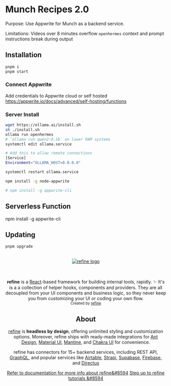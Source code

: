# Munch Recipes 2.0

Purpose: Use Appwrite for Munch as a backend service.

Limitations: Videos over 8 minutes overflow `openhermes` context and prompt instructions break during output

<!-- ## TODO -->

<!-- - Finalize IRecipe -->
<!-- - Provisioning script for Appwrite Recipes model -->

<!-- - Load Data with this nice card layout https://demos.themeselection.com/materio-mui-nextjs-admin-template-free/demo/card-basic -->
  <!-- - Recipe "details" page -->
  <!-- - Search / filtering functionality (culture) -->
  <!-- - Submit your URL to queue -->
  <!-- - Appwrite processing on server -->
  <!-- Clicking on the queue item should run the ETL script and update appwrite -->
<!-- dark mode -->

## Installation

```bash
pnpm i
pnpm start
```

### Connect Appwrite

Add credentials to Appwrite cloud or self hosted
https://appwrite.io/docs/advanced/self-hosting/functions

### Server Install

```bash
wget https://ollama.ai/install.sh
sh ./install.sh
ollama run openhermes
# `ollama run qwen2:0.5b` on lower RAM systems
systemctl edit ollama.service

# Add this to allow remote connections
[Service]
Environment="OLLAMA_HOST=0.0.0.0"

systemctl restart ollama.service

npm install -g node-appwrite

# npm install -g appwrite-cli
```

## Serverless Function

npm install -g appwrite-cli

## Updating

```bash
pnpm upgrade
```

<div align="center" style="margin: 30px;">
    <a href="https://refine.dev">
    <img alt="refine logo" src="https://refine.ams3.cdn.digitaloceanspaces.com/readme/refine-readme-banner.png">
    </a>
</div>
<br/>
<div align="center"><strong>refine</strong> is a <a href="https://reactjs.org/">React</a>-based framework for building internal tools, rapidly. ✨  It's is a a collection of helper hooks, components and providers. They are all decoupled from your UI components and business logic, so they never keep you from customizing your UI or coding your own flow.
<br/>

<div align="center">
  <sub>Created by <a href="https://refine.dev">refine</a></sub>
</div>

## About

[refine](https://refine.dev/) is **headless by design**, offering unlimited styling and customization options. Moreover, refine ships with ready-made integrations for [Ant Design](https://ant.design/), [Material UI](https://mui.com/material-ui/getting-started/overview/), [Mantine](https://mantine.dev/), and [Chakra UI](https://chakra-ui.com/) for convenience.

refine has connectors for 15+ backend services, including REST API, [GraphQL](https://graphql.org/), and popular services like [Airtable](https://www.airtable.com/), [Strapi](https://strapi.io/), [Supabase](https://supabase.com/), [Firebase](https://firebase.google.com/), and [Directus](https://directus.io/)

[Refer to documentation for more info about refine&#8594](https://refine.dev/docs/)
[Step up to refine tutorials &#8594](https://refine.dev/docs/tutorial/introduction/index/)
